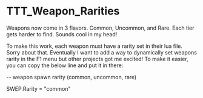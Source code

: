 # TTT_Weapon_Rarities
Weapons now come in 3 flavors. Common, Uncommon, and Rare. Each tier gets harder to find. Sounds cool in my head!

To make this work, each weapon must have a rarity set in their lua file. Sorry about that.
Eventually I want to add a way to dynamically set weapons rarity in the F1 menu but other projects got me excited!
To make it easier, you can copy the below line and put it in there:

-- weapon spawn rarity (common, uncommon, rare)

SWEP.Rarity = "common"
